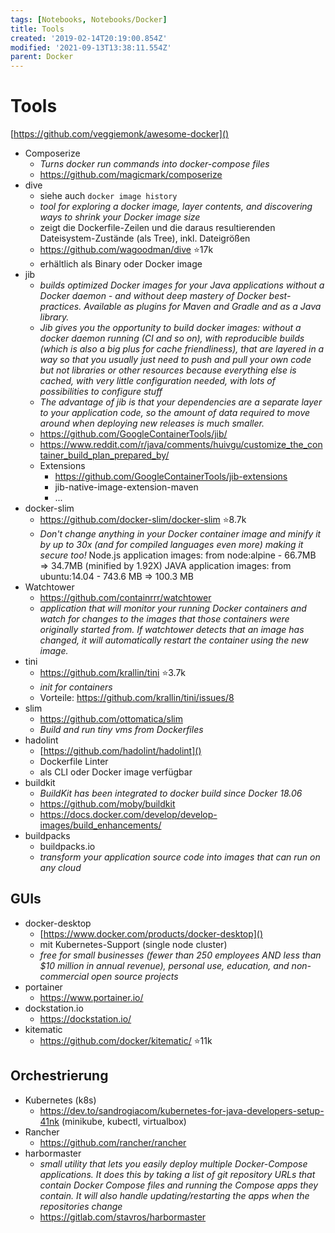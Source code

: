 ```yaml
---
tags: [Notebooks, Notebooks/Docker]
title: Tools
created: '2019-02-14T20:19:00.854Z'
modified: '2021-09-13T13:38:11.554Z'
parent: Docker
---
```


# Tools
[https://github.com/veggiemonk/awesome-docker]()

- Composerize
  - *Turns docker run commands into docker-compose files*
  - https://github.com/magicmark/composerize
- dive
  - siehe auch `docker image history`
  - *tool for exploring a docker image, layer contents, and discovering ways to shrink your Docker image size*
  - zeigt die Dockerfile-Zeilen und die daraus resultierenden Dateisystem-Zustände (als Tree), inkl. Dateigrößen
  - https://github.com/wagoodman/dive ⭐17k
  - erhältlich als Binary oder Docker image
- jib
  - *builds optimized Docker images for your Java applications without a Docker daemon - and without deep mastery of Docker best-practices. Available as plugins for Maven and Gradle and as a Java library.*
  - *Jib gives you the opportunity to build docker images: without a docker daemon running (CI and so on), with reproducible builds (which is also a big plus for cache friendliness), that are layered in a way so that you usually just need to push and pull your own code but not libraries or other resources because everything else is cached, with very little configuration needed, with lots of possibilities to configure stuff*
  - *The advantage of jib is that your dependencies are a separate layer to your application code, so the amount of data required to move around when deploying new releases is much smaller.*
  - https://github.com/GoogleContainerTools/jib/
  - https://www.reddit.com/r/java/comments/huivgu/customize_the_container_build_plan_prepared_by/
  - Extensions
    - https://github.com/GoogleContainerTools/jib-extensions
    - jib-native-image-extension-maven
    - ...
- docker-slim
  - https://github.com/docker-slim/docker-slim ⭐8.7k
  - *Don't change anything in your Docker container image and minify it by up to 30x (and for compiled languages even more) making it secure too!*
  Node.js application images: from node:alpine - 66.7MB => 34.7MB (minified by 1.92X)
  JAVA application images: from ubuntu:14.04 - 743.6 MB => 100.3 MB
- Watchtower
  - https://github.com/containrrr/watchtower
  - *application that will monitor your running Docker containers and watch for changes to the images that those containers were originally started from. If watchtower detects that an image has changed, it will automatically restart the container using the new image.*
- tini
  - https://github.com/krallin/tini ⭐3.7k
  - *init for containers*
  - Vorteile: https://github.com/krallin/tini/issues/8
- slim
  - https://github.com/ottomatica/slim 
  - *Build and run tiny vms from Dockerfiles*
- hadolint
  - [https://github.com/hadolint/hadolint]()
  - Dockerfile Linter
  - als CLI oder Docker image verfügbar
- buildkit
  - *BuildKit has been integrated to docker build since Docker 18.06*
  - https://github.com/moby/buildkit
  - https://docs.docker.com/develop/develop-images/build_enhancements/
- buildpacks
  - buildpacks.io
  - *transform your application source code into images that can run on any cloud*


## GUIs
- docker-desktop
  - [https://www.docker.com/products/docker-desktop]()
  - mit Kubernetes-Support (single node cluster)
  - *free for small businesses (fewer than 250 employees AND less than $10 million in annual revenue), personal use, education, and non-commercial open source projects*
- portainer
  - https://www.portainer.io/
- dockstation.io
  - https://dockstation.io/
- kitematic
  - https://github.com/docker/kitematic/ ⭐11k


## Orchestrierung
- Kubernetes (k8s)
  - https://dev.to/sandrogiacom/kubernetes-for-java-developers-setup-41nk (minikube, kubectl, virtualbox)
- Rancher  
  - https://github.com/rancher/rancher
- harbormaster
  - *small utility that lets you easily deploy multiple Docker-Compose applications. It does this by taking a list of git repository URLs that contain Docker Compose files and running the Compose apps they contain. It will also handle updating/restarting the apps when the repositories change*
  - https://gitlab.com/stavros/harbormaster
